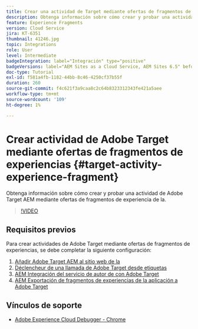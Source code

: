 ```yaml
---
title: Crear una actividad de Target mediante ofertas de fragmentos de experiencias
description: Obtenga información sobre cómo crear y probar una actividad de Adobe Target AEM mediante ofertas de Fragmento de experiencia de.
feature: Experience Fragments
version: Cloud Service
jira: KT-6351
thumbnail: 41246.jpg
topic: Integrations
role: User
level: Intermediate
badgeIntegration: label="Integración" type="positive"
badgeVersions: label="AEM Sites as a Cloud Service, AEM Sites 6.5" before-title="false"
doc-type: Tutorial
exl-id: f581a4fb-1182-44bb-8c46-4250cf37b55f
duration: 260
source-git-commit: f4c621f3a9caa8c2c64b8323312343fe421a5aee
workflow-type: tm+mt
source-wordcount: '109'
ht-degree: 1%

---
```


# Crear actividad de Adobe Target mediante ofertas de fragmentos de experiencias {#target-activity-experience-fragment}

Obtenga información sobre cómo crear y probar una actividad de Adobe Target AEM mediante ofertas de fragmentos de experiencia de la.

>[!VIDEO](https://video.tv.adobe.com/v/41246?quality=12&learn=on)

## Requisitos previos

Para crear actividades de Adobe Target mediante ofertas de fragmentos de experiencias, se debe completar la siguiente configuración:

1. [Añadir Adobe Target AEM al sitio web de la](./add-target-launch-extension.md)
1. [Déclencheur de una llamada de Adobe Target desde etiquetas](./load-and-fire-target.md)
1. [AEM Integración del servicio de autor de con Adobe Target](./setup-aem-target-cloud-service.md)
1. [AEM Exportación de fragmentos de experiencias de la aplicación a Adobe Target](./export-experience-fragment-target.md)

## Vínculos de soporte

* [Adobe Experience Cloud Debugger - Chrome](https://chrome.google.com/webstore/detail/adobe-experience-platform/bfnnokhpnncpkdmbokanobigaccjkpob)
